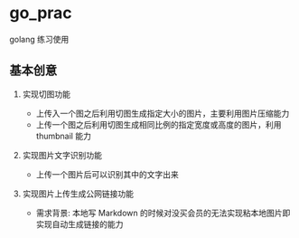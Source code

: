 # go_prac

golang 练习使用

## 基本创意

1. 实现切图功能
    - 上传入一个图之后利用切图生成指定大小的图片，主要利用图片压缩能力
    - 上传一个图之后利用切图生成相同比例的指定宽度或高度的图片，利用 thumbnail 能力
2. 实现图片文字识别功能
    - 上传一个图片后可以识别其中的文字出来
    
3. 实现图片上传生成公网链接功能
    - 需求背景: 本地写 Markdown 的时候对没买会员的无法实现粘本地图片即实现自动生成链接的能力